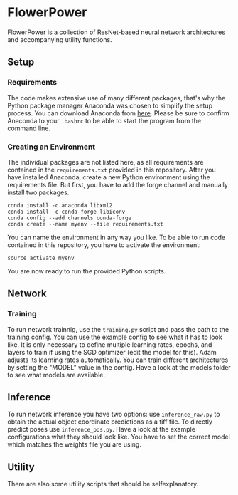 # FlowerPower

FlowerPower is a collection of ResNet-based neural network architectures and accompanying utility functions. 

## Setup

### Requirements

The code makes extensive use of many different packages, that's why the Python package manager Anaconda was chosen to simplify the setup process. You can download Anaconda from [here](https://www.anaconda.com/download/#linux). Please be sure to confirm Anaconda to your `.bashrc` to be able to start the program from the command line.

### Creating an Environment

The individual packages are not listed here, as all requirements are contained in the `requirements.txt` provided in this repository. After you have installed Anaconda, create a new Python environment using the requirements file. But first, you have to add the forge channel and manually install two packages.
```
conda install -c anaconda libxml2 
conda install -c conda-forge libiconv 
conda config --add channels conda-forge 
conda create --name myenv --file requirements.txt
```
You can name the environment in any way you like. To be able to run code contained in this repository, you have to activate the environment:
```
source activate myenv
```
You are now ready to run the provided Python scripts.

## Network

### Training

To run network trainnig, use the `training.py` script and pass the path to the training config. You can use the example config to see what it has to look like. It is only necessary to define multiple learning rates, epochs, and layers to train if using the SGD optimizer (edit the model for this). Adam adjusts its learning rates automatically. You can train different architectures by setting the "MODEL" value in the config. Have a look at the models folder to see what models are available.

## Inference

To run network inference you have two options: use `inference_raw.py` to obtain the actual object coordinate predictions as a tiff file. To directly predict poses use `inference_pos.py`. Have a look at the example configurations what they should look like. You have to set the correct model which matches the weights file you are using.

## Utility

There are also some utility scripts that should be selfexplanatory.
